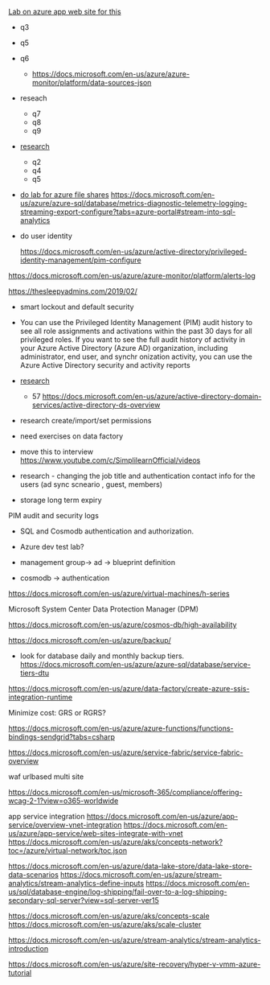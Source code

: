 [Lab on azure app web site for this](https://www.examtopics.com/exams/microsoft/az-304/view/) 
* q3
* q5
* q6
  * https://docs.microsoft.com/en-us/azure/azure-monitor/platform/data-sources-json

* reseach 
  * q7
  * q8
  * q9

* [research](https://www.examtopics.com/exams/microsoft/az-304/view/4/)
  * q2
  * q4
  * q5


* [do lab for azure file shares](https://docs.microsoft.com/en-us/azure/storage/files/)
https://docs.microsoft.com/en-us/azure/azure-sql/database/metrics-diagnostic-telemetry-logging-streaming-export-configure?tabs=azure-portal#stream-into-sql-analytics

* do user identity 

  https://docs.microsoft.com/en-us/azure/active-directory/privileged-identity-management/pim-configure

 
 https://docs.microsoft.com/en-us/azure/azure-monitor/platform/alerts-log
  


https://thesleepyadmins.com/2019/02/

* smart lockout and default security
* You can use the Privileged Identity Management (PIM) audit history to see all role assignments and activations within the past 30 days for all privileged roles. If you want to see the full audit history of activity in your Azure Active Directory (Azure AD) organization, including administrator, end user, and synchr
onization activity, you can use the Azure Active Directory security and activity reports

* [research](https://www.examtopics.com/exams/microsoft/az-304/view/15/)
  * 57
https://docs.microsoft.com/en-us/azure/active-directory-domain-services/active-directory-ds-overview

* research create/import/set permissions








* need exercises on data factory

* move this to interview
  https://www.youtube.com/c/SimplilearnOfficial/videos

* research - changing the job title and authentication contact info for the users (ad sync scneario , guest, members)

- storage long term expiry

PIM audit and security logs

- SQL and Cosmodb authentication and authorization.

- Azure dev test lab?

- management group-> ad -> blueprint definition

- cosmodb -> authentication

https://docs.microsoft.com/en-us/azure/virtual-machines/h-series

Microsoft System Center Data Protection Manager (DPM)

https://docs.microsoft.com/en-us/azure/cosmos-db/high-availability

https://docs.microsoft.com/en-us/azure/backup/

- look for database daily and monthly backup tiers.
https://docs.microsoft.com/en-us/azure/azure-sql/database/service-tiers-dtu

https://docs.microsoft.com/en-us/azure/data-factory/create-azure-ssis-integration-runtime

Minimize cost: GRS or RGRS?

https://docs.microsoft.com/en-us/azure/azure-functions/functions-bindings-sendgrid?tabs=csharp

https://docs.microsoft.com/en-us/azure/service-fabric/service-fabric-overview

waf urlbased multi site

https://docs.microsoft.com/en-us/microsoft-365/compliance/offering-wcag-2-1?view=o365-worldwide

app service integration
https://docs.microsoft.com/en-us/azure/app-service/overview-vnet-integration
https://docs.microsoft.com/en-us/azure/app-service/web-sites-integrate-with-vnet
https://docs.microsoft.com/en-us/azure/aks/concepts-network?toc=/azure/virtual-network/toc.json


https://docs.microsoft.com/en-us/azure/data-lake-store/data-lake-store-data-scenarios
https://docs.microsoft.com/en-us/azure/stream-analytics/stream-analytics-define-inputs
https://docs.microsoft.com/en-us/sql/database-engine/log-shipping/fail-over-to-a-log-shipping-secondary-sql-server?view=sql-server-ver15

https://docs.microsoft.com/en-us/azure/aks/concepts-scale 
https://docs.microsoft.com/en-us/azure/aks/scale-cluster

https://docs.microsoft.com/en-us/azure/stream-analytics/stream-analytics-introduction

https://docs.microsoft.com/en-us/azure/site-recovery/hyper-v-vmm-azure-tutorial
